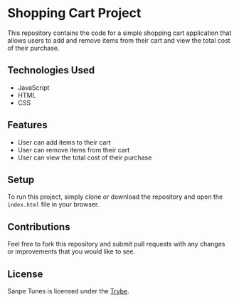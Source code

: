 
# Shopping Cart Project

This repository contains the code for a simple shopping cart application that allows users to add and remove items from their cart and view the total cost of their purchase.

## Technologies Used

- JavaScript
- HTML
- CSS

## Features

- User can add items to their cart
- User can remove items from their cart
- User can view the total cost of their purchase

## Setup

To run this project, simply clone or download the repository and open the `index.html` file in your browser.

## Contributions

Feel free to fork this repository and submit pull requests with any changes or improvements that you would like to see.


## License

Sanpe Tunes is licensed under the [Trybe](https://www.betrybe.com/).
